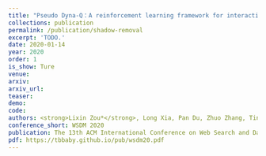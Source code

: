 ```yaml
---    
title: "Pseudo Dyna-Q：A reinforcement learning framework for interactive recommendation"
collections: publication
permalink: /publication/shadow-removal
excerpt: 'TODO.'
date: 2020-01-14
year: 2020
order: 1
is_show: Ture
venue: 
arxiv: 
arxiv_url: 
teaser: 
demo: 
code: 
authors: <strong>Lixin Zou*</strong>, Long Xia, Pan Du, Zhuo Zhang, Ting Bai, Weidong Liu, Jian-Yun Nie, Dawei Yin
conference_short: WSDM 2020
publication: The 13th ACM International Conference on Web Search and Data Mining.<strong>(CCF-B)</strong>
pdf: https://tbbaby.github.io/pub/wsdm20.pdf
---
```


